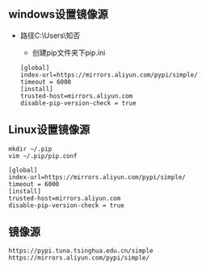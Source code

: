 ## windows设置镜像源

- 路径C:\Users\知否

  - 创建pip文件夹下pip.ini

  ```
  [global]
  index-url=https://mirrors.aliyun.com/pypi/simple/
  timeout = 6000
  [install]
  trusted-host=mirrors.aliyun.com
  disable-pip-version-check = true
  ```

## Linux设置镜像源

```
mkdir ~/.pip
vim ~/.pip/pip.conf
 
[global]
index-url=https://mirrors.aliyun.com/pypi/simple/
timeout = 6000
[install]
trusted-host=mirrors.aliyun.com
disable-pip-version-check = true
```

## 镜像源

```
https://pypi.tuna.tsinghua.edu.cn/simple
https://mirrors.aliyun.com/pypi/simple/
```



